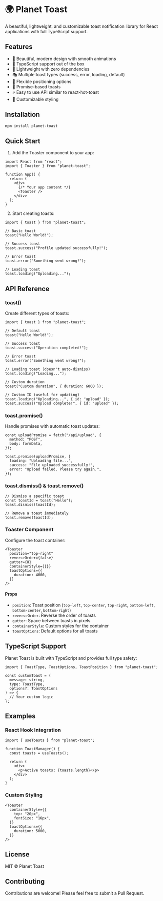 # 🌍 Planet Toast

A beautiful, lightweight, and customizable toast notification library for React applications with full TypeScript support.

## Features

- 🎨 Beautiful, modern design with smooth animations
- 🎯 TypeScript support out of the box
- 🚀 Lightweight with zero dependencies
- 🎭 Multiple toast types (success, error, loading, default)
- 📍 Flexible positioning options
- 🔄 Promise-based toasts
- ⚡ Easy to use API similar to react-hot-toast
- 🎨 Customizable styling

## Installation

```bash
npm install planet-toast
```

## Quick Start

1. Add the Toaster component to your app:

```tsx
import React from "react";
import { Toaster } from "planet-toast";

function App() {
  return (
    <div>
      {/* Your app content */}
      <Toaster />
    </div>
  );
}
```

2. Start creating toasts:

```tsx
import { toast } from "planet-toast";

// Basic toast
toast("Hello World!");

// Success toast
toast.success("Profile updated successfully!");

// Error toast
toast.error("Something went wrong!");

// Loading toast
toast.loading("Uploading...");
```

## API Reference

### toast()

Create different types of toasts:

```tsx
import { toast } from "planet-toast";

// Default toast
toast("Hello World!");

// Success toast
toast.success("Operation completed!");

// Error toast
toast.error("Something went wrong!");

// Loading toast (doesn't auto-dismiss)
toast.loading("Loading...");

// Custom duration
toast("Custom duration", { duration: 6000 });

// Custom ID (useful for updating)
toast.loading("Uploading...", { id: "upload" });
toast.success("Upload complete!", { id: "upload" });
```

### toast.promise()

Handle promises with automatic toast updates:

```tsx
const uploadPromise = fetch("/api/upload", {
  method: "POST",
  body: formData,
});

toast.promise(uploadPromise, {
  loading: "Uploading file...",
  success: "File uploaded successfully!",
  error: "Upload failed. Please try again.",
});
```

### toast.dismiss() & toast.remove()

```tsx
// Dismiss a specific toast
const toastId = toast("Hello");
toast.dismiss(toastId);

// Remove a toast immediately
toast.remove(toastId);
```

### Toaster Component

Configure the toast container:

```tsx
<Toaster
  position="top-right"
  reverseOrder={false}
  gutter={8}
  containerStyle={{}}
  toastOptions={{
    duration: 4000,
  }}
/>
```

#### Props

- `position`: Toast position (`top-left`, `top-center`, `top-right`, `bottom-left`, `bottom-center`, `bottom-right`)
- `reverseOrder`: Reverse the order of toasts
- `gutter`: Space between toasts in pixels
- `containerStyle`: Custom styles for the container
- `toastOptions`: Default options for all toasts

## TypeScript Support

Planet Toast is built with TypeScript and provides full type safety:

```tsx
import { ToastType, ToastOptions, ToastPosition } from "planet-toast";

const customToast = (
  message: string,
  type: ToastType,
  options?: ToastOptions
) => {
  // Your custom logic
};
```

## Examples

### React Hook Integration

```tsx
import { useToasts } from "planet-toast";

function ToastManager() {
  const toasts = useToasts();

  return (
    <div>
      <p>Active toasts: {toasts.length}</p>
    </div>
  );
}
```

### Custom Styling

```tsx
<Toaster
  containerStyle={{
    top: "20px",
    fontSize: "16px",
  }}
  toastOptions={{
    duration: 5000,
  }}
/>
```

## License

MIT © Planet Toast

## Contributing

Contributions are welcome! Please feel free to submit a Pull Request.
